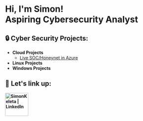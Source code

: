 <h1>Hi, I'm Simon! <br/> Aspiring Cybersecurity Analyst</h1>

<h2> 🔒 Cyber Security Projects:</h2>

- <b>Cloud Projects</b>
  - [Live SOC/Honeynet in Azure](https://github.com/simmonsx/AzureSOC) <br>
- <b>Linux Projects<b>
- <b>Windows Projects<b>


<h2> 🔗 Let's link up:</h2>


[<img align="left" alt="SimonKeleta | LinkedIn" width="75px" src="https://static.vecteezy.com/system/resources/previews/018/930/587/original/linkedin-logo-linkedin-icon-transparent-free-png.png" />][linkedin]

[linkedin]: https://www.linkedin.com/in/simonkeleta/
